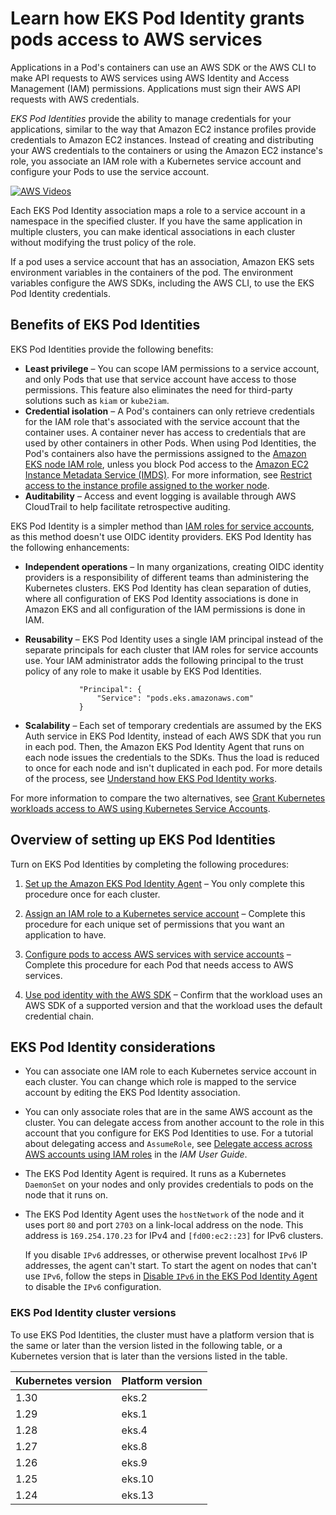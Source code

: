 # Learn how EKS Pod Identity grants pods access to AWS services<a name="pod-identities"></a>

Applications in a Pod's containers can use an AWS SDK or the AWS CLI to make API requests to AWS services using AWS Identity and Access Management \(IAM\) permissions\. Applications must sign their AWS API requests with AWS credentials\.

*EKS Pod Identities* provide the ability to manage credentials for your applications, similar to the way that Amazon EC2 instance profiles provide credentials to Amazon EC2 instances\. Instead of creating and distributing your AWS credentials to the containers or using the Amazon EC2 instance's role, you associate an IAM role with a Kubernetes service account and configure your Pods to use the service account\.

[![AWS Videos](http://img.youtube.com/vi/https://www.youtube.com/embed/aUjJSorBE70/0.jpg)](http://www.youtube.com/watch?v=https://www.youtube.com/embed/aUjJSorBE70)

Each EKS Pod Identity association maps a role to a service account in a namespace in the specified cluster\. If you have the same application in multiple clusters, you can make identical associations in each cluster without modifying the trust policy of the role\.

If a pod uses a service account that has an association, Amazon EKS sets environment variables in the containers of the pod\. The environment variables configure the AWS SDKs, including the AWS CLI, to use the EKS Pod Identity credentials\.

## Benefits of EKS Pod Identities<a name="pod-id-benefits"></a>

EKS Pod Identities provide the following benefits:
+ **Least privilege** – You can scope IAM permissions to a service account, and only Pods that use that service account have access to those permissions\. This feature also eliminates the need for third\-party solutions such as `kiam` or `kube2iam`\.
+ **Credential isolation** – A Pod's containers can only retrieve credentials for the IAM role that's associated with the service account that the container uses\. A container never has access to credentials that are used by other containers in other Pods\. When using Pod Identities, the Pod's containers also have the permissions assigned to the [Amazon EKS node IAM role](create-node-role.md), unless you block Pod access to the [Amazon EC2 Instance Metadata Service \(IMDS\)](https://docs.aws.amazon.com/AWSEC2/latest/UserGuide/configuring-instance-metadata-service.html)\. For more information, see [Restrict access to the instance profile assigned to the worker node](https://aws.github.io/aws-eks-best-practices/security/docs/iam/#restrict-access-to-the-instance-profile-assigned-to-the-worker-node)\.
+ **Auditability** – Access and event logging is available through AWS CloudTrail to help facilitate retrospective auditing\.

EKS Pod Identity is a simpler method than [IAM roles for service accounts](iam-roles-for-service-accounts.md), as this method doesn't use OIDC identity providers\. EKS Pod Identity has the following enhancements:
+ **Independent operations** – In many organizations, creating OIDC identity providers is a responsibility of different teams than administering the Kubernetes clusters\. EKS Pod Identity has clean separation of duties, where all configuration of EKS Pod Identity associations is done in Amazon EKS and all configuration of the IAM permissions is done in IAM\.
+ **Reusability** – EKS Pod Identity uses a single IAM principal instead of the separate principals for each cluster that IAM roles for service accounts use\. Your IAM administrator adds the following principal to the trust policy of any role to make it usable by EKS Pod Identities\.

  ```
              "Principal": {
                  "Service": "pods.eks.amazonaws.com"
              }
  ```
+ **Scalability** – Each set of temporary credentials are assumed by the EKS Auth service in EKS Pod Identity, instead of each AWS SDK that you run in each pod\. Then, the Amazon EKS Pod Identity Agent that runs on each node issues the credentials to the SDKs\. Thus the load is reduced to once for each node and isn't duplicated in each pod\. For more details of the process, see [Understand how EKS Pod Identity works](pod-id-how-it-works.md)\.

For more information to compare the two alternatives, see [Grant Kubernetes workloads access to AWS using Kubernetes Service Accounts](service-accounts.md)\.

## Overview of setting up EKS Pod Identities<a name="pod-id-setup-overview"></a>

Turn on EKS Pod Identities by completing the following procedures:

1. [Set up the Amazon EKS Pod Identity Agent](pod-id-agent-setup.md) – You only complete this procedure once for each cluster\.

1. [Assign an IAM role to a Kubernetes service account](pod-id-association.md) – Complete this procedure for each unique set of permissions that you want an application to have\.

   

1. [Configure pods to access AWS services with service accounts](pod-id-configure-pods.md) – Complete this procedure for each Pod that needs access to AWS services\.

1. [Use pod identity with the AWS SDK](pod-id-minimum-sdk.md) – Confirm that the workload uses an AWS SDK of a supported version and that the workload uses the default credential chain\.

## EKS Pod Identity considerations<a name="pod-id-considerations"></a>
+ You can associate one IAM role to each Kubernetes service account in each cluster\. You can change which role is mapped to the service account by editing the EKS Pod Identity association\.
+ You can only associate roles that are in the same AWS account as the cluster\. You can delegate access from another account to the role in this account that you configure for EKS Pod Identities to use\. For a tutorial about delegating access and `AssumeRole`, see [Delegate access across AWS accounts using IAM roles](https://docs.aws.amazon.com/IAM/latest/UserGuide/tutorial_cross-account-with-roles.html) in the *IAM User Guide*\.
+ The EKS Pod Identity Agent is required\. It runs as a Kubernetes `DaemonSet` on your nodes and only provides credentials to pods on the node that it runs on\. 
+ The EKS Pod Identity Agent uses the `hostNetwork` of the node and it uses port `80` and port `2703` on a link\-local address on the node\. This address is `169.254.170.23` for IPv4 and `[fd00:ec2::23]` for IPv6 clusters\.

  If you disable `IPv6` addresses, or otherwise prevent localhost `IPv6` IP addresses, the agent can't start\. To start the agent on nodes that can't use `IPv6`, follow the steps in [Disable `IPv6` in the EKS Pod Identity Agent](pod-id-agent-config-ipv6.md) to disable the `IPv6` configuration\.

### EKS Pod Identity cluster versions<a name="pod-id-cluster-versions"></a>

 To use EKS Pod Identities, the cluster must have a platform version that is the same or later than the version listed in the following table, or a Kubernetes version that is later than the versions listed in the table\.


| Kubernetes version | Platform version | 
| --- | --- | 
| 1\.30 | eks\.2 | 
| 1\.29 | eks\.1 | 
| 1\.28 | eks\.4 | 
| 1\.27 | eks\.8 | 
| 1\.26 | eks\.9 | 
| 1\.25 | eks\.10 | 
| 1\.24 | eks\.13 | 